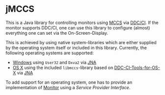 # jMCCS

This is a Java library for controlling monitors using [MCCS](http://en.wikipedia.org/wiki/Monitor_Control_Command_Set) via [DDC/CI](http://en.wikipedia.org/wiki/Display_Data_Channel#DDC.2FCI).
If the monitor supports DDC/CI, one can use this library to configure (almost) everything one can set via the On-Screen-Display.

This is achieved by using native system-libraries which are either supplied by the operating system itself or included in this library.
Currently, the following operating systems are supported:

- [Windows](windows/src/main/java/de/pitkley/jmccs/monitor/WindowsMonitor.java) using `User32` and `Dxva2` via [JNA](https://github.com/twall/jna)
- [OS X](osx/src/main/java/de/pitkley/jmccs/monitor/OSXMonitor.java) using the included `libmccs`-library based on [DDC-CI-Tools-for-OS-X](http://github.com/jontaylor/DDC-CI-Tools-for-OS-X) via [JNA](https://github.com/twall/jna)

To add support for an operating system, one has to provide an implementation of [Monitor](monitor/src/main/java/de/pitkley/jmccs/monitor/Monitor.java) using a *Service Provider Interface*.
